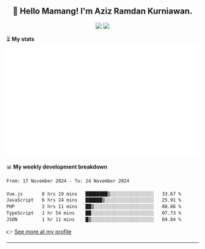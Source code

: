 <h2 align="center">👋 Hello Mamang! I'm Aziz Ramdan Kurniawan.</h2>  
<p align="center">
  <img src="https://komarev.com/ghpvc/?username=azizramdan">
  <img src="https://wakatime.com/badge/user/90056fa0-4c31-4eca-954e-2a3ac05896f9.svg">
</p>
    
⏳ **My stats**  
![](https://raw.githubusercontent.com/azizramdan/github-stats/master/generated/overview.svg#gh-dark-mode-only)

📊 **My weekly development breakdown**
<!--START_SECTION:waka-->

```txt
From: 17 November 2024 - To: 24 November 2024

Vue.js       8 hrs 19 mins   ████████▒░░░░░░░░░░░░░░░░   33.67 %
JavaScript   6 hrs 24 mins   ██████▒░░░░░░░░░░░░░░░░░░   25.91 %
PHP          2 hrs 11 mins   ██▒░░░░░░░░░░░░░░░░░░░░░░   08.86 %
TypeScript   1 hr 54 mins    ██░░░░░░░░░░░░░░░░░░░░░░░   07.73 %
JSON         1 hr 11 mins    █▒░░░░░░░░░░░░░░░░░░░░░░░   04.84 %
```

<!--END_SECTION:waka-->
👉 [See more at my profile](https://wakatime.com/@azizramdan)
***
